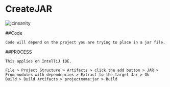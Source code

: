 # CreateJAR

![jcinsanity](Screenshot001.PNG)

##Code

~~~
Code will depend on the project you are trying to place in a jar file.
~~~

##PROCESS

~~~
This applies on IntelliJ IDE.

File > Project Structure > Artifacts > click the add button > JAR > From modules with dependencies > Extract to the target Jar > Ok
Build > Build Artifacts > projectname:jar > Build
~~~

